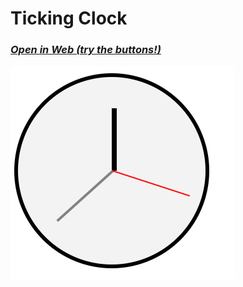 # Ticking Clock
### [*Open in Web (try the buttons!)*](https://html-preview.github.io/?url=https://github.com/ahmadlatif1/Axsos/blob/main/Web_fundamentals/Javascript/TickingClock/index.html)

![alt text](image.png)